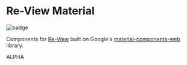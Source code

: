 # Re-View Material

![badge](https://img.shields.io/clojars/v/re-view-material.svg)

Components for [Re-View](https://www.github.com/mhuebert/re-view) built on Google's [material-components-web](https://github.com/material-components/material-components-web) library.

ALPHA

